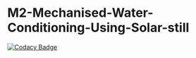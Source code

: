 # M2-Mechanised-Water-Conditioning-Using-Solar-still

[![Codacy Badge](https://api.codacy.com/project/badge/Grade/b456f575100440c1a6a580348f3da8df)](https://app.codacy.com/gh/kothai05/Mechanised-Water-Conditioning-Using-Solar-still?utm_source=github.com&utm_medium=referral&utm_content=kothai05/Mechanised-Water-Conditioning-Using-Solar-still&utm_campaign=Badge_Grade_Settings)
